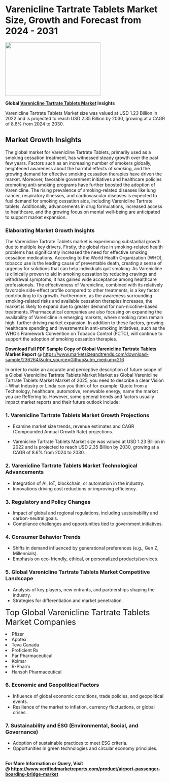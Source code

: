 <H1>Varenicline Tartrate Tablets Market Size, Growth and Forecast from 2024 - 2031</H1><img class="aligncenter size-medium wp-image-584254" src="https://thirdeyenews.in/wp-content/uploads/2024/09/Global-Market-Research-300x168.jpeg" alt="" width="300" height="168" /><p><strong>Global&nbsp;<a href="https://www.marketsizeandtrends.com/download-sample/236264/&amp;utm_source=Github&utm_medium=216">Varenicline Tartrate Tablets Market</a> Insights</strong></p><p>Varenicline Tartrate Tablets Market size was valued at USD 1.23 Billion in 2022 and is projected to reach USD 2.35 Billion by 2030, growing at a CAGR of 8.6% from 2024 to 2030.</p><p><h2>Market Growth Insights</h2> The global market for Varenicline Tartrate Tablets, primarily used as a smoking cessation treatment, has witnessed steady growth over the past few years. Factors such as an increasing number of smokers globally, heightened awareness about the harmful effects of smoking, and the growing demand for effective smoking cessation therapies have driven the market. Moreover, favorable government initiatives and healthcare policies promoting anti-smoking programs have further boosted the adoption of Varenicline. The rising prevalence of smoking-related diseases like lung cancer, respiratory illnesses, and cardiovascular diseases is expected to fuel demand for smoking cessation aids, including Varenicline Tartrate tablets. Additionally, advancements in drug formulations, increased access to healthcare, and the growing focus on mental well-being are anticipated to support market expansion. <h3>Elaborating Market Growth Insights</h3> The Varenicline Tartrate Tablets market is experiencing substantial growth due to multiple key drivers. Firstly, the global rise in smoking-related health problems has significantly increased the need for effective smoking cessation medications. According to the World Health Organization (WHO), tobacco use is the leading cause of preventable death, creating a sense of urgency for solutions that can help individuals quit smoking. As Varenicline is clinically proven to aid in smoking cessation by reducing cravings and withdrawal symptoms, it has gained wide acceptance among healthcare professionals. The effectiveness of Varenicline, combined with its relatively favorable side-effect profile compared to other treatments, is a key factor contributing to its growth. Furthermore, as the awareness surrounding smoking-related risks and available cessation therapies increases, the market is likely to expand due to greater demand for non-nicotine-based treatments. Pharmaceutical companies are also focusing on expanding the availability of Varenicline in emerging markets, where smoking rates remain high, further driving market expansion. In addition to these factors, growing healthcare spending and investments in anti-smoking initiatives, such as the WHO’s Framework Convention on Tobacco Control (FCTC), will continue to support the adoption of smoking cessation therapies. </p><p><span class=""><strong>Download Full PDF Sample Copy of Global Varenicline Tartrate Tablets Market Report</strong> @ <a href="https://www.marketsizeandtrends.com/download-sample/236264/&amp;utm_source=Github&utm_medium=216" target="_blank">https://www.marketsizeandtrends.com/download-sample/236264/&amp;utm_source=Github&utm_medium=216</a></span></p><p>In order to make an accurate and perceptive description of future scope of a Global&nbsp;Varenicline Tartrate Tablets Market Market as Global&nbsp;Varenicline Tartrate Tablets Market Market of 2025, you need to describe a clear Vision &ndash; What Industry or Linda can you think of for example: Quote from a Technology, healthcare, automotive, renewable energy, name the market you are Reffering to. However, some general trends and factors usually impact market reports and their future outlook include:</p><h3>1.&nbsp;<strong>Varenicline Tartrate Tablets Market Growth Projections</strong></h3><ul><li>Examine market size trends, revenue estimates and CAGR (Compounded Annual Growth Rate) projections.</li><li><p>Varenicline Tartrate Tablets Market size was valued at USD 1.23 Billion in 2022 and is projected to reach USD 2.35 Billion by 2030, growing at a CAGR of 8.6% from 2024 to 2030.</p></li></ul><h3>2.&nbsp;<strong>Varenicline Tartrate Tablets Market Technological Advancements</strong></h3><ul><li>Integration of AI, IoT, blockchain, or automation in the industry.</li><li>Innovations driving cost reductions or improving efficiency.</li></ul><h3>3.&nbsp;<strong>Regulatory and Policy Changes</strong></h3><ul><li>Impact of global and regional regulations, including sustainability and carbon-neutral goals.</li><li>Compliance challenges and opportunities tied to government initiatives.</li></ul><h3>4.&nbsp;<strong>Consumer Behavior Trends</strong></h3><ul><li>Shifts in demand influenced by generational preferences (e.g., Gen Z, Millennials).</li><li>Emphasis on eco-friendly, ethical, or personalized products/services.</li></ul><h3>5.&nbsp;<strong>Global Varenicline Tartrate Tablets Market Competitive Landscape</strong></h3><ul><li>Analysis of key players, new entrants, and partnerships shaping the industry.</li><li>Strategies for differentiation and market penetration.</li></ul><p data-pm-slice="1 1 []"><span style="color: inherit; font-family: inherit; font-size: 25px;">Top Global Varenicline Tartrate Tablets Market Companies</span></p><div class="" data-test-id=""><p><li>Pfizer</li><li> Apotex</li><li> Teva Canada</li><li> Proficient Rx</li><li> Par Pharmaceutical</li><li> Kolmar</li><li> R-Pharm</li><li> Hansoh Pharmaceutical</li></p></div><h3>6.&nbsp;<strong>Economic and Geopolitical Factors</strong></h3><ul><li>Influence of global economic conditions, trade policies, and geopolitical events.</li><li>Resilience of the market to inflation, currency fluctuations, or global crises.</li></ul><h3>7.&nbsp;<strong>Sustainability and ESG (Environmental, Social, and Governance)</strong></h3><ul><li>Adoption of sustainable practices to meet ESG criteria.</li><li>Opportunities in green technologies and circular economy principles.</li></ul><h2><strong style="font-size: 14px;">For More Information or Query, Visit @&nbsp;</strong><a style="background-color: #ffffff; font-size: 14px;" href="https://www.marketsizeandtrends.com/report/varenicline-tartrate-tablets-market/" target="_blank">https://www.verifiedmarketreports.com/product/airport-passenger-boarding-bridge-market</a></h2>
